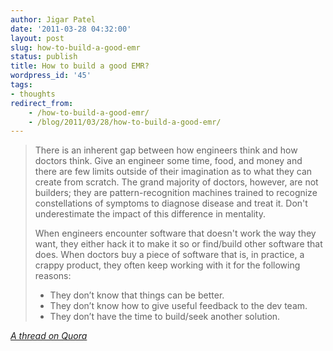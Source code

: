 ```yaml
---
author: Jigar Patel
date: '2011-03-28 04:32:00'
layout: post
slug: how-to-build-a-good-emr
status: publish
title: How to build a good EMR?
wordpress_id: '45'
tags:
- thoughts
redirect_from:
    - /how-to-build-a-good-emr/
    - /blog/2011/03/28/how-to-build-a-good-emr/
---
```


>There is an inherent gap between how engineers think and how
>doctors think. Give an engineer some time, food, and money and
>there are few limits outside of their imagination as to what they
>can create from scratch. The grand majority of doctors, however,
>are not builders; they are pattern-recognition machines trained to
>recognize constellations of symptoms to diagnose disease and treat
>it. Don't underestimate the impact of this difference in
>mentality.
>
>When engineers encounter software that doesn't work the way they
>want, they either hack it to make it so or find/build other
>software that does. When doctors buy a piece of software that is,
>in practice, a crappy product, they often keep working with it for
>the following reasons:
>
>-   They don’t know that things can be better. 
>-   They don’t know how to give useful feedback to the dev team.
>-   They don’t have the time to build/seek another solution.

*[A thread on Quora](http://www.quora.com/Jae-Won-Joh/How-to-build-a-good-EMR-part-1)*



